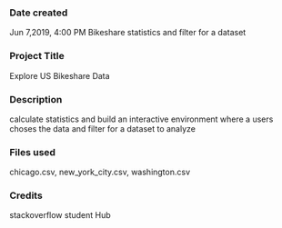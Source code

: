 ### Date created
Jun 7,2019,   4:00 PM
Bikeshare statistics and filter for a dataset
### Project Title
Explore US Bikeshare Data

### Description
calculate statistics and build an interactive environment where a users choses the data and filter for a dataset to analyze


### Files used
chicago.csv, new_york_city.csv, washington.csv

### Credits
stackoverflow
student Hub
